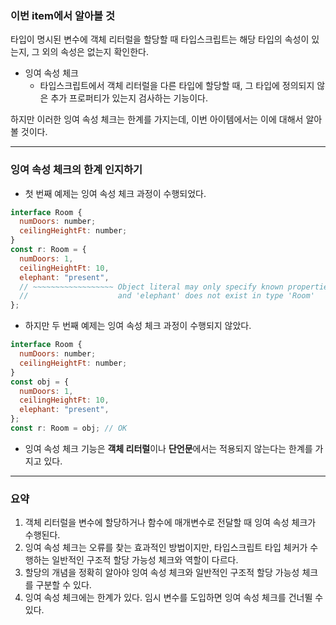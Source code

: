 ### 이번 item에서 알아볼 것

타입이 명시된 변수에 객체 리터럴을 할당할 때 타입스크립트는 해당 타입의 속성이 있는지, 그 외의 속성은 없는지 확인한다.

- 잉여 속성 체크
  - 타입스크립트에서 객체 리터럴을 다른 타입에 할당할 때, 그 타입에 정의되지 않은 추가 프로퍼티가 있는지 검사하는 기능이다.

하지만 이러한 잉여 속성 체크는 한계를 가지는데, 이번 아이템에서는 이에 대해서 알아볼 것이다.

---

### 잉여 속성 체크의 한계 인지하기

- 첫 번째 예제는 잉여 속성 체크 과정이 수행되었다.

```jsx
interface Room {
  numDoors: number;
  ceilingHeightFt: number;
}
const r: Room = {
  numDoors: 1,
  ceilingHeightFt: 10,
  elephant: "present",
  // ~~~~~~~~~~~~~~~~~~ Object literal may only specify known properties,
  //                    and 'elephant' does not exist in type 'Room'
};
```

- 하지만 두 번째 예제는 잉여 속성 체크 과정이 수행되지 않았다.

```jsx
interface Room {
  numDoors: number;
  ceilingHeightFt: number;
}
const obj = {
  numDoors: 1,
  ceilingHeightFt: 10,
  elephant: "present",
};
const r: Room = obj; // OK
```

- 잉여 속성 체크 기능은 **객체 리터럴**이나 **단언문**에서는 적용되지 않는다는 한계를 가지고 있다.

---

### 요약

1. 객체 리터럴을 변수에 할당하거나 함수에 매개변수로 전달할 때 잉여 속성 체크가 수행된다.
2. 잉여 속성 체크는 오류를 찾는 효과적인 방법이지만, 타입스크립트 타입 체커가 수행하는 일반적인 구조적 할당 가능성 체크와 역할이 다르다.
3. 할당의 개념을 정확히 알아야 잉여 속성 체크와 일반적인 구조적 할당 가능성 체크를 구분할 수 있다.
4. 잉여 속성 체크에는 한계가 있다. 임시 변수를 도입하면 잉여 속성 체크를 건너뛸 수 있다.
